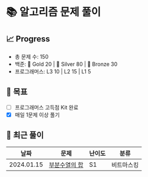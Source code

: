 # 📚 알고리즘 문제 풀이

## 📈 Progress
- 총 문제 수: 150
- 백준: 🥇 Gold 20 | 🥈 Silver 80 | 🥉 Bronze 30
- 프로그래머스: L3 10 | L2 15 | L1 5

## 🎯 목표
- [ ] 프로그래머스 고득점 Kit 완료
- [x] 매일 1문제 이상 풀기

## 📝 최근 풀이
| 날짜 | 문제 | 난이도 | 분류 |
|------|------|--------|------|
| 2024.01.15 | [부분수열의 합](./baekjoon/silver/14225.kt) | S1 | 비트마스킹 |